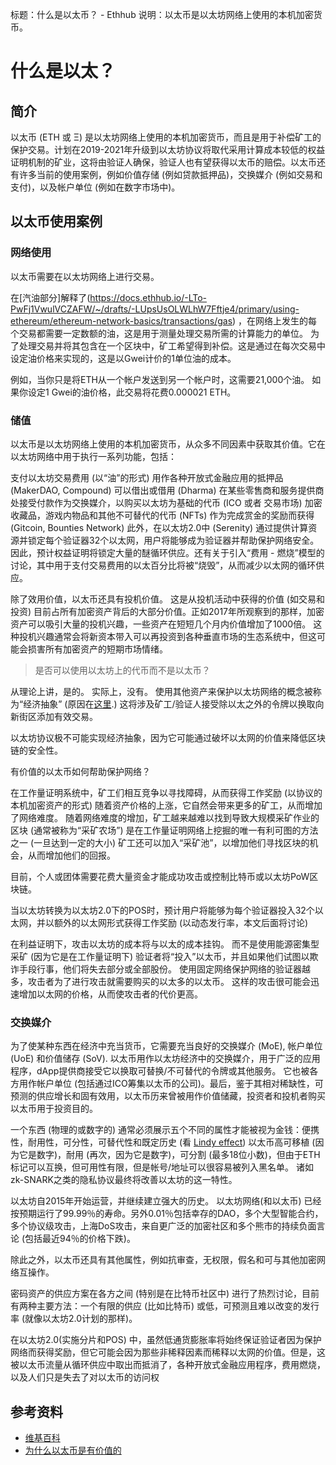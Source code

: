 标题：什么是以太币？ - Ethhub
说明：以太币是以太坊网络上使用的本机加密货币。

# 什么是以太？

## 简介

以太币 \(ETH 或 Ξ\) 是以太坊网络上使用的本机加密货币，而且是用于补偿矿工的保护交易。计划在2019-2021年升级到以太坊协议将取代采用计算成本较低的权益证明机制的矿业，这将由验证人确保，验证人也有望获得以太币的赔偿。以太币还有许多当前的使用案例，例如价值存储 \(例如贷款抵押品\)，交换媒介 \(例如交易和支付\)，以及帐户单位 \(例如在数字市场中\)。

## 以太币使用案例

### 网络使用

以太币需要在以太坊网络上进行交易。

在[汽油部分]解释了(https://docs.ethhub.io/-LTo-PwFj1VwulVCZAFW/~/drafts/-LUpsUsOLWLhW7Fftje4/primary/using-ethereum/ethereum-network-basics/transactions/gas) ，在网络上发生的每个交易都需要一定数额的油，这是用于测量处理交易所需的计算能力的单位。
为了处理交易并将其包含在一个区块中，矿工希望得到补偿。这是通过在每次交易中设定油价格来实现的，这是以Gwei计价的1单位油的成本。

例如，当你只是将ETH从一个帐户发送到另一个帐户时，这需要21,000个油。 如果你设定1 Gwei的油价格，此交易将花费0.000021 ETH。

### 储值

以太币是以太坊网络上使用的本机加密货币，从众多不同因素中获取其价值。它在以太坊网络中用于执行一系列功能，包括：

支付以太坊交易费用 \(以“油”的形式\) 用作各种开放式金融应用的抵押品 \(MakerDAO, Compound\) 可以借出或借用 \(Dharma\) 在某些零售商和服务提供商处接受付款作为交换媒介，以购买以太坊为基础的代币 \(ICO 或者 交易市场\) 加密收藏品，游戏内物品和其他不可替代的代币 \(NFTs\) 作为完成赏金的奖励而获得 \(Gitcoin, Bounties Network\) 此外，在以太坊2.0中 \(Serenity\) 通过提供计算资源并锁定每个验证器32个以太网，用户将能够成为验证器并帮助保护网络安全。 因此，预计权益证明将锁定大量的醚循环供应。还有关于引入“费用 - 燃烧”模型的讨论，其中用于支付交易费用的以太百分比将被“烧毁”，从而减少以太网的循环供应。

除了效用价值，以太币还具有投机价值。 这是从投机活动中获得的价值 \(如交易和投资\) 目前占所有加密资产背后的大部分价值。正如2017年所观察到的那样，加密资产可以吸引大量的投机兴趣，一些资产在短短几个月内价值增加了1000倍。 这种投机兴趣通常会将新资本带入可以再投资到各种垂直市场的生态系统中，但这可能会损害所有加密资产的短期市场情绪。

> 是否可以使用以太坊上的代币而不是以太币？

从理论上讲，是的。 实际上，没有。 使用其他资产来保护以太坊网络的概念被称为“经济抽象” \(原因在[这里](https://docs.ethhub.io/questions-about-ethereum/is-ether-needed-for-transaction-fees).\) 这将涉及矿工/验证人接受除以太之外的令牌以换取向新街区添加有效交易。

以太坊协议极不可能实现经济抽象，因为它可能通过破坏以太网的价值来降低区块链的安全性。

有价值的以太币如何帮助保护网络？

在工作量证明系统中，矿工们相互竞争以寻找障碍，从而获得工作奖励 \(以协议的本机加密资产的形式\) 随着资产价格的上涨，它自然会带来更多的矿工，从而增加了网络难度。 随着网络难度的增加，矿工越来越难以找到导致大规模采矿作业的区块 \(通常被称为“采矿农场”\) 是在工作量证明网络上挖掘的唯一有利可图的方法之一 \(一旦达到一定的大小\) 矿工还可以加入“采矿池”，以增加他们寻找区块的机会，从而增加他们的回报。

目前，个人或团体需要花费大量资金才能成功攻击或控制比特币或以太坊PoW区块链。

当以太坊转换为以太坊2.0下的POS时，预计用户将能够为每个验证器投入32个以太网，并以额外的以太网形式获得工作奖励 \(以动态发行率，本文后面将讨论\)

在利益证明下，攻击以太坊的成本将与以太的成本挂钩。 而不是使用能源密集型采矿 \(因为它是在工作量证明下\) 验证者将“投入”以太币，并且如果他们试图以欺诈手段行事，他们将失去部分或全部股份。 使用固定网络保护网络的验证器越多，攻击者为了进行攻击就需要购买的以太多的以太币。 这样的攻击很可能会迅速增加以太网的价格，从而使攻击者的代价更高。

### 交换媒介

为了使某种东西在经济中充当货币，它需要充当良好的交换媒介 \(MoE\), 帐户单位 \(UoE\) 和价值储存 \(SoV\). 以太币用作以太坊经济中的交换媒介，用于广泛的应用程序，dApp提供商接受它以换取可替换/不可替代的令牌或其他服务。 它也被各方用作帐户单位 \(包括通过ICO筹集以太币的公司\)。最后，鉴于其相对稀缺性，可预测的供应增长和固有效用，以太币历来曾被用作价值储藏，投资者和投机者购买以太币用于投资目的。

一个东西 \(物理的或数字的\) 通常必须展示五个不同的属性才能被视为金钱：便携性，耐用性，可分性，可替代性和既定历史 \(看 [Lindy effect](https://en.wikipedia.org/wiki/Lindy_effect)\) 以太币高可移植 \(因为它是数字\)，耐用 \(再次，因为它是数字\)，可分割 \(最多18位小数\)，但由于ETH标记可以互换，但可用性有限，但是帐号/地址可以很容易被列入黑名单。 诸如zk-SNARK之类的隐私协议最终将改善以太坊的这一特性。

以太坊自2015年开始运营，并继续建立强大的历史。 以太坊网络\(和以太币\) 已经按预期运行了99.99％的寿命。另外0.01％包括幸存的DAO，多个大型智能合约，多个协议级攻击，上海DoS攻击，来自更广泛的加密社区和多个熊市的持续负面言论 \(包括最近94％的价格下跌\)。

除此之外，以太币还具有其他属性，例如抗审查，无权限，假名和可与其他加密网络互操作。

密码资产的供应方案在各方之间 \(特别是在比特币社区中\) 进行了热烈讨论，目前有两种主要方法：一个有限的供应 \(比如比特币\) 或低，可预测且难以改变的发行率 \(就像以太坊2.0计划的那样\)。

在以太坊2.0\(实施分片和POS\) 中，虽然低通货膨胀率将始终保证验证者因为保护网络而获得奖励，但它可能会因为那些非稀释因素而稀释以太网的价值。但是，这被以太币流量从循环供应中取出而抵消了，各种开放式金融应用程序，费用燃烧，以及人们只是失去了对以太币的访问权

## 参考资料

* [维基百科](https://en.wikipedia.org/wiki/Ether)
* [为什么以太币是有价值的](https://medium.com/ethhub/why-ether-is-valuable-2b4e39e01eb3)
